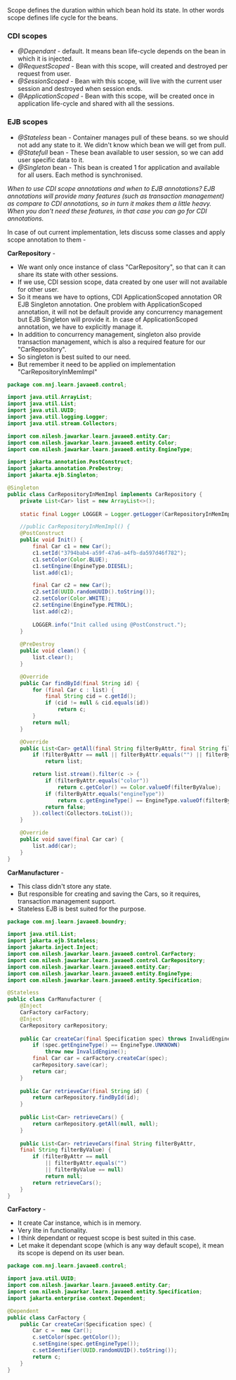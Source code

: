 Scope defines the duration within which bean hold its state. In other words scope defines life cycle for the beans.

### CDI scopes
- _@Dependant_ - default. It means bean life-cycle depends on the bean in which it is injected.
- _@RequestScoped_ - Bean with this scope, will created and destroyed per request from user.
- _@SessionScoped_ - Bean with this scope, will live with the current user session and destroyed when session ends.
- _@ApplicationScoped_ - Bean with this scope, will be created once in application life-cycle and shared with all the sessions.

### EJB scopes
- _@Stateless_ bean - Container manages pull of these beans. so we should not add any state to it. We didn't know which bean we will get from pull.
- _@Statefull_ bean - These bean available to user session, so we can add user specific data to it.
- _@Singleton_ bean - This bean is created 1  for application and available for all users. Each method is synchronised.

*When to use CDI scope annotations and when to EJB annotations? EJB annotations will provide many features (such as transaction management) as compare  to CDI annotations, so in turn it makes them a little heavy. When you don't need these features, in that case you can go for CDI annotations.*

In case of out current implementation, lets discuss some classes and apply scope annotation to them -

**CarRepository** -

- We want only once instance of class "CarRepository", so that can it can share its state with other sessions.
- If we use, CDI session scope, data created by one user will not available for other user.
- So it means we have to options, CDI ApplicationScoped annotation OR EJB Singleton annotation. One problem with ApplicationScoped annotation, it will not be default provide any concurrency management but EJB Singleton will provide it. In case of ApplicationScoped annotation, we have to explicitly manage it.
- In addition to concurrency management, singleton also provide transaction management, which is also a required feature for our "CarRepository".
- So singleton is best suited to our need.
- But remember it need to be applied on implementation "CarRepositoryInMemImpl"

``` java
package com.nnj.learn.javaee8.control;

import java.util.ArrayList;
import java.util.List;
import java.util.UUID;
import java.util.logging.Logger;
import java.util.stream.Collectors;

import com.nilesh.jawarkar.learn.javaee8.entity.Car;
import com.nilesh.jawarkar.learn.javaee8.entity.Color;
import com.nilesh.jawarkar.learn.javaee8.entity.EngineType;

import jakarta.annotation.PostConstruct;
import jakarta.annotation.PreDestroy;
import jakarta.ejb.Singleton;

@Singleton
public class CarRepositoryInMemImpl implements CarRepository {
	private List<Car> list = new ArrayList<>();
	
	static final Logger LOGGER = Logger.getLogger(CarRepositoryInMemImpl.class.getName());

	//public CarRepositoryInMemImpl() {
	@PostConstruct
	public void Init() {
		final Car c1 = new Car();
		c1.setId("3794bab4-a59f-47a6-a4fb-da597d46f782");
		c1.setColor(Color.BLUE);
		c1.setEngine(EngineType.DIESEL);
		list.add(c1);

		final Car c2 = new Car();
		c2.setId(UUID.randomUUID().toString());
		c2.setColor(Color.WHITE);
		c2.setEngine(EngineType.PETROL);
		list.add(c2);
		
		LOGGER.info("Init called using @PostConstruct.");
	}
	
	@PreDestroy
	public void clean() {
		list.clear();
	}

	@Override
	public Car findById(final String id) {
		for (final Car c : list) {
			final String cid = c.getId();
			if (cid != null & cid.equals(id))
				return c;
		}
		return null;
	}

	@Override
	public List<Car> getAll(final String filterByAttr, final String filterByValue) {
		if (filterByAttr == null || filterByAttr.equals("") || filterByValue == null || filterByValue.equals(""))
			return list;

		return list.stream().filter(c -> {
			if (filterByAttr.equals("color"))
				return c.getColor() == Color.valueOf(filterByValue);
			if (filterByAttr.equals("engineType"))
				return c.getEngineType() == EngineType.valueOf(filterByValue);
			return false;
		}).collect(Collectors.toList());
	}

	@Override
	public void save(final Car car) {
		list.add(car);
	}
}
```

**CarManufacturer** -

- This class didn't store any state.
- But responsible for creating and saving the Cars, so it requires, transaction management support.
- Stateless EJB is best suited for the purpose.

``` java
package com.nnj.learn.javaee8.boundry;

import java.util.List;
import jakarta.ejb.Stateless;
import jakarta.inject.Inject;
import com.nilesh.jawarkar.learn.javaee8.control.CarFactory;
import com.nilesh.jawarkar.learn.javaee8.control.CarRepository;
import com.nilesh.jawarkar.learn.javaee8.entity.Car;
import com.nilesh.jawarkar.learn.javaee8.entity.EngineType;
import com.nilesh.jawarkar.learn.javaee8.entity.Specification;

@Stateless
public class CarManufacturer {
	@Inject
	CarFactory carFactory;
	@Inject
	CarRepository carRepository;
	
	public Car createCar(final Specification spec) throws InvalidEngine {
		if (spec.getEngineType() == EngineType.UNKNOWN)
			throw new InvalidEngine();
		final Car car = carFactory.createCar(spec);
		carRepository.save(car);
		return car;
	}
	
	public Car retrieveCar(final String id) {
		return carRepository.findById(id);
	}
	
	public List<Car> retrieveCars() {
		return carRepository.getAll(null, null);
	}
	
	public List<Car> retrieveCars(final String filterByAttr,
	final String filterByValue) {
		if (filterByAttr == null
			|| filterByAttr.equals("")
			|| filterByValue == null)
			return null;
		return retrieveCars();
	}
}
```

**CarFactory** -

- It create Car instance, which is in memory.
- Very lite in functionality.
- I think dependant or request scope is best suited in this case.
- Let make it dependant scope (which is any way default scope), it mean its scope is depend on its user bean.

``` java
package com.nnj.learn.javaee8.control;

import java.util.UUID;
import com.nilesh.jawarkar.learn.javaee8.entity.Car;
import com.nilesh.jawarkar.learn.javaee8.entity.Specification;
import jakarta.enterprise.context.Dependent;

@Dependent
public class CarFactory {
	public Car createCar(Specification spec) {
		Car c =  new Car();
		c.setColor(spec.getColor());
		c.setEngine(spec.getEngineType());
		c.setIdentifier(UUID.randomUUID().toString());
		return c;
	}
}
```



